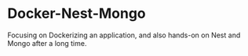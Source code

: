 # Docker-Nest-Mongo
Focusing on Dockerizing an application, and also hands-on on Nest and Mongo after a long time.

